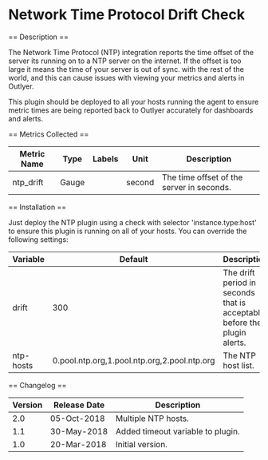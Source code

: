 Network Time Protocol Drift Check
=================================

== Description ==

The Network Time Protocol (NTP) integration reports the time offset of the server its running on to a NTP server
on the internet. If the offset is too large it means the time of your server is out of sync. with the rest of the world,
and this can cause issues with viewing your metrics and alerts in Outlyer.

This plugin should be deployed to all your hosts running the agent to ensure metric times are being
reported back to Outlyer accurately for dashboards and alerts.

== Metrics Collected ==

| Metric Name |Type | Labels |Unit  |Description                              |
|-------------|-----|--------|------|-----------------------------------------|
|ntp_drift    |Gauge|        |second|The time offset of the server in seconds.|

== Installation ==

Just deploy the NTP plugin using a check with selector 'instance.type:host' to ensure this plugin is running
on all of your hosts. You can override the following settings:

|Variable |Default                                     |Description                                                             |
|---------|--------------------------------------------|------------------------------------------------------------------------|
|drift    |300                                         |The drift period in seconds that is acceptable before the plugin alerts.|
|ntp-hosts|0.pool.ntp.org,1.pool.ntp.org,2.pool.ntp.org|The NTP host list.                                                      |

== Changelog ==

|Version|Release Date|Description                      |
|-------|------------|---------------------------------|
|2.0    |05-Oct-2018 |Multiple NTP hosts.              |
|1.1    |30-May-2018 |Added timeout variable to plugin.|
|1.0    |20-Mar-2018 |Initial version.                 |
